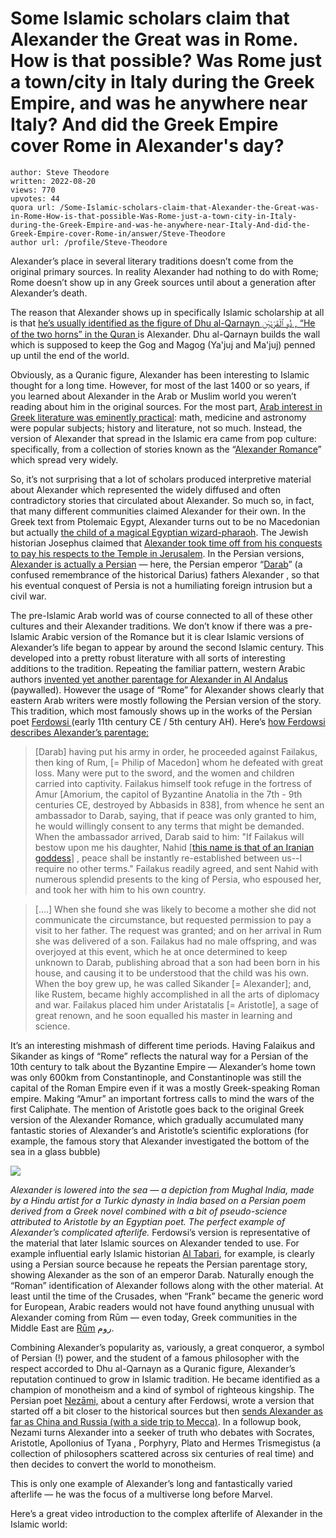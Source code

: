 # Some Islamic scholars claim that Alexander the Great was in Rome. How is that possible? Was Rome just a town/city in Italy during the Greek Empire, and was he anywhere near Italy? And did the Greek Empire cover Rome in Alexander's day?

	author: Steve Theodore
	written: 2022-08-20
	views: 770
	upvotes: 44
	quora url: /Some-Islamic-scholars-claim-that-Alexander-the-Great-was-in-Rome-How-is-that-possible-Was-Rome-just-a-town-city-in-Italy-during-the-Greek-Empire-and-was-he-anywhere-near-Italy-And-did-the-Greek-Empire-cover-Rome-in/answer/Steve-Theodore
	author url: /profile/Steve-Theodore


Alexander’s place in several literary traditions doesn’t come from the original primary sources. In reality Alexander had nothing to do with Rome; Rome doesn’t show up in any Greek sources until about a generation after Alexander’s death.

The reason that Alexander shows up in specifically Islamic scholarship at all is that [he’s usually identified as the figure of Dhu al-Qarnayn ذُو ٱلْقَرْنَيْن , “He of the two horns” in the Quran ](https://en.wikipedia.org/wiki/Dhu_al-Qarnayn)is Alexander. Dhu al-Qarnayn builds the wall which is supposed to keep the Gog and Magog (Ya'juj and Ma'juj) penned up until the end of the world.

Obviously, as a Quranic figure, Alexander has been interesting to Islamic thought for a long time. However, for most of the last 1400 or so years, if you learned about Alexander in the Arab or Muslim world you weren’t reading about him in the original sources. For the most part, [Arab interest in Greek literature was eminently practical](https://www.quora.com/Where-and-how-were-the-ancient-Greek-texts-preserved-between-the-period-of-their-writing-and-the-time-when-they-were-found-and-translated-by-the-Arabs/answer/Steve-Theodore): math, medicine and astronomy were popular subjects; history and literature, not so much. Instead, the version of Alexander that spread in the Islamic era came from pop culture: specifically, from a collection of stories known as the “[Alexander Romance](http://www.attalus.org/info/alexander.html)” which spread very widely.

So, it’s not surprising that a lot of scholars produced interpretive material about Alexander which represented the widely diffused and often contradictory stories that circulated about Alexander. So much so, in fact, that many different communities claimed Alexander for their own. In the Greek text from Ptolemaic Egypt, Alexander turns out to be no Macedonian but actually [the child of a magical Egyptian wizard-pharaoh](https://www.quora.com/Why-is-Demosthenes-anti-Macedonian-oration-used-so-much-by-modern-anti-Greek-propaganda-on-Macedonias-Greekness-when-Demosthenes-himself-said-that-Alexander-the-Great-was-Greek-Alexander-who-is-a-Greek-in-pseudo/answer/Steve-Theodore). The Jewish historian Josephus claimed that [Alexander took time off from his conquests to pay his respects to the Temple in Jerusalem](https://www.livius.org/sources/content/josephus/jewish-antiquities/alexander-the-great-visits-jerusalem/). In the Persian versions, [Alexander is actually a Persian](https://www.quora.com/What-are-some-Persian-descriptions-of-Alexander-the-Great/answer/Steve-Theodore) — here, the Persian emperor “[Darab](https://www.iranicaonline.org/articles/darab-1#i)” (a confused remembrance of the historical Darius) fathers Alexander , so that his eventual conquest of Persia is not a humiliating foreign intrusion but a civil war.

The pre-Islamic Arab world was of course connected to all of these other cultures and their Alexander traditions. We don’t know if there was a pre-Islamic Arabic version of the Romance but it is clear Islamic versions of Alexander’s life began to appear by around the second Islamic century. This developed into a pretty robust literature with all sorts of interesting additions to the tradition. Repeating the familiar pattern, western Arabic authors [invented yet another parentage for Alexander in Al Andalus](https://brill.com/view/journals/stma/18/1/article-p48_3.xml) (paywalled). However the usage of “Rome” for Alexander shows clearly that eastern Arab writers were mostly following the Persian version of the story. This tradition, which most famously shows up in the works of the Persian poet [Ferdowsi ](https://en.wikipedia.org/wiki/Ferdowsi)(early 11th century CE / 5th century AH). Here’s [how Ferdowsi describes Alexander’s parentage:](http://www.heritageinstitute.com/zoroastrianism/shahnameh/page37.htm)

> [Darab] having put his army in order, he proceeded against Failakus, then king of Rum, [= Philip of Macedon] whom he defeated with great loss. Many were put to the sword, and the women and children carried into captivity. Failakus himself took refuge in the fortress of Amur [Amorium, the capitol of Byzantine Anatolia in the 7th - 9th centuries CE, destroyed by Abbasids in 838], from whence he sent an ambassador to Darab, saying, that if peace was only granted to him, he would willingly consent to any terms that might be demanded. When the ambassador arrived, Darab said to him: "If Failakus will bestow upon me his daughter, Nahid [[this name is that of an Iranian goddess](https://en.wikipedia.org/wiki/Anahita)] , peace shall be instantly re-established between us--I require no other terms." Failakus readily agreed, and sent Nahid with numerous splendid presents to the king of Persia, who espoused her, and took her with him to his own country.

> [….] When she found she was likely to become a mother she did not communicate the circumstance, but requested permission to pay a visit to her father. The request was granted; and on her arrival in Rum she was delivered of a son. Failakus had no male offspring, and was overjoyed at this event, which he at once determined to keep unknown to Darab, publishing abroad that a son had been born in his house, and causing it to be understood that the child was his own. When the boy grew up, he was called Sikander [= Alexander]; and, like Rustem, became highly accomplished in all the arts of diplomacy and war. Failakus placed him under Aristatalis [= Aristotle], a sage of great renown, and he soon equalled his master in learning and science.

It’s an interesting mishmash of different time periods. Having Falaikus and Sikander as kings of “Rome” reflects the natural way for a Persian of the 10th century to talk about the Byzantine Empire — Alexander’s home town was only 600km from Constantinople, and Constantinople was still the capital of the Roman Empire even if it was a mostly Greek-speaking Roman empire. Making “Amur” an important fortress calls to mind the wars of the first Caliphate. The mention of Aristotle goes back to the original Greek version of the Alexander Romance, which gradually accumulated many fantastic stories of Alexander’s and Aristotle’s scientific explorations (for example, the famous story that Alexander investigated the bottom of the sea in a glass bubble)

![](https://qph.cf2.quoracdn.net/main-qimg-e9c7148e03debc846e364b2e797f1d21-lq)

_Alexander is lowered into the sea — a depiction from Mughal India, made by a Hindu artist for a Turkic dynasty in India based on a Persian poem derived from a Greek novel combined with a bit of pseudo-science attributed to Aristotle by an Egyptian poet. The perfect example of Alexander’s complicated afterlife._ 
Ferdowsi’s version is representative of the material that later Islamic sources on Alexander tended to use. For example influential early Islamic historian [Al Tabari](https://www.britannica.com/biography/al-Tabari), for example, is clearly using a Persian source because he repeats the Persian parentage story, showing Alexander as the son of an emperor Darab. Naturally enough the “Roman” identification of Alexander follows along with the other material. At least until the time of the Crusades, when “Frank” became the generic word for European, Arabic readers would not have found anything unusual with Alexander coming from Rūm — even today, Greek communities in the Middle East are [Rūm](https://en.wikipedia.org/wiki/Rum_(endonym)) روم.

Combining Alexander’s popularity as, variously, a great conqueror, a symbol of Persian (!) power, and the student of a famous philosopher with the respect accorded to Dhu al-Qarnayn as a Quranic figure, Alexander’s reputation continued to grow in Islamic tradition. He became identified as a champion of monotheism and a kind of symbol of righteous kingship. The Persian poet [Nezāmi,](https://en.wikipedia.org/wiki/Nizami_Ganjavi) about a century after Ferdowsi, wrote a version that started off a bit closer to the historical sources but then [sends Alexander as far as China and Russia (with a side trip to Mecca)](https://www.iranicaonline.org/articles/eskandar-nama-of-nezami). In a followup book, Nezami turns Alexander into a seeker of truth who debates with Socrates, Aristotle, Apollonius of Tyana , Porphyry, Plato and Hermes Trismegistus (a collection of philosophers scattered across six centuries of real time) and then decides to convert the world to monotheism.

This is only one example of Alexander’s long and fantastically varied afterlife — he was the focus of a multiverse long before Marvel.

Here’s a great video introduction to the complex afterlife of Alexander in the Islamic world:



